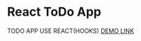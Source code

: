 # React ToDo App
TODO APP USE REACT(HOOKS)
[DEMO LINK](https://Ostapiuss.github.io/react_todo-app/)
